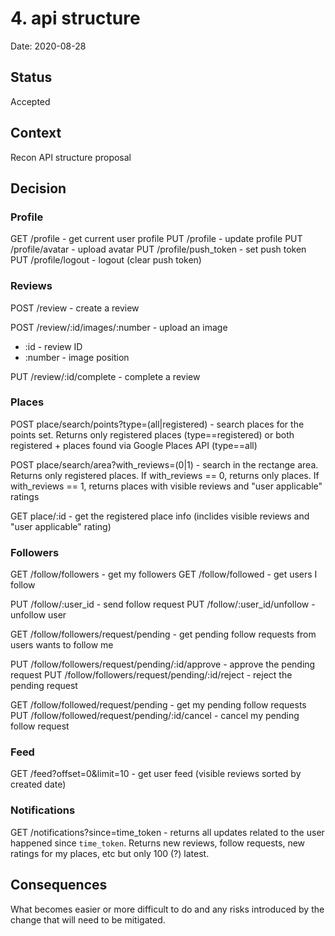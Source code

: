 # 4. api structure

Date: 2020-08-28

## Status

Accepted

## Context

Recon API structure proposal

## Decision

### Profile

GET /profile - get current user profile
PUT /profile - update profile
PUT /profile/avatar - upload avatar
PUT /profile/push_token - set push token
PUT /profile/logout - logout (clear push token)


### Reviews

POST /review - create a review

POST /review/:id/images/:number - upload an image
- :id - review ID
- :number - image position

PUT /review/:id/complete - complete a review


### Places

POST place/search/points?type=(all|registered) - search places for the points set. 
Returns only registered places (type==registered) or both registered + places found via Google Places API (type==all)

POST place/search/area?with_reviews=(0|1) - search in the rectange area. Returns only registered places.
If with_reviews == 0, returns only places.
If with_reviews == 1, returns places with visible reviews and "user applicable" ratings

GET place/:id - get the registered place info (inclides visible reviews and "user applicable" rating)


### Followers

GET /follow/followers - get my followers
GET /follow/followed - get users I follow

PUT /follow/:user_id - send follow request
PUT /follow/:user_id/unfollow - unfollow user

GET /follow/followers/request/pending - get pending follow requests from users wants to follow me

PUT /follow/followers/request/pending/:id/approve - approve the pending request
PUT /follow/followers/request/pending/:id/reject - reject the pending request

GET /follow/followed/request/pending - get my pending follow requests
PUT /follow/followed/request/pending/:id/cancel - cancel my pending follow request


### Feed

GET /feed?offset=0&limit=10 - get user feed (visible reviews sorted by created date)


### Notifications

GET /notifications?since=time_token - returns all updates related to the user happened since `time_token`.
Returns new reviews, follow requests, new ratings for my places, etc but only 100 (?) latest. 


## Consequences

What becomes easier or more difficult to do and any risks introduced by the change that will need to be mitigated.
